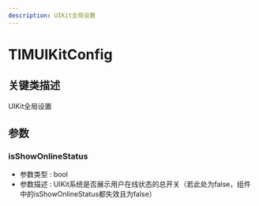 ```yaml
---
description: UIKit全局设置
---
```


# TIMUIKitConfig

## 关键类描述

UIKit全局设置

## 参数

### isShowOnlineStatus

* 参数类型 : bool
* 参数描述 : UIKit系统是否展示用户在线状态的总开关（若此处为false，组件中的isShowOnlineStatus都失效且为false）